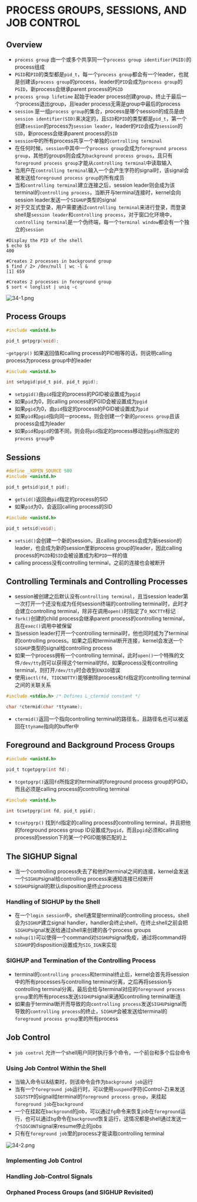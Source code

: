 # PROCESS GROUPS, SESSIONS, AND JOB CONTROL

## Overview
- `process group` 由一个或多个共享同一个`process group identifier(PGID)`的process组成
- `PGID`和`PID`的类型都是`pid_t`，每一个`process group`都会有一个leader，也就是创建该`process group`的process，leader的`PID`会成为`process group`的`PGID`，新process会继承parent process的`PGID`
- `process group lifetime` 起始于leader process创建group，终止于最后一个process退出group，且leader process无需是group中最后的process
- `session` 是一组`process group`的集合，process是哪个session的成员是由`session identifier(SID)`来决定的，且`SID`和`PID`的类型都是`pid_t`，第一个创建`session`的process为`session leader`，leader的`PID`会成为`session`的`SID`，新process会继承parent process的`SID`
- `session`中的所有process共享一个单独的`controlling terminal`
- 在任何时候，`session`中其中一个`process group`会成为`foreground process group`，其他的groups则会成为`background process groups`，且只有`foreground process group`才能从`controlling terminal`中读取输入
- 当用户在`controlling terminal`输入一个会产生字符的signal时，该signal会被发送给`foreground process group`的所有成员
- 当和`controlling terminal`建立连接之后，session leader则会成为该terminal的`controlling process`，当断开与terminal连接时，kernel会向session leader发送一个`SIGHUP`类型的signal
- 对于交互式登录，用户需要通过`controlling terminal`来进行登录，而登录shell是`session leader`和`controlling process`，对于窗口化环境中，`controlling terminal`是一个伪终端，每一个`terminal window`都会有一个独立的`session`

```shell
#Display the PID of the shell
$ echo $$ 
400

#Creates 2 processes in background group
$ find / 2> /dev/null | wc -l & 
[1] 659

#Creates 2 processes in foreground group
$ sort < longlist | uniq -c 
```

![34-1.png](./img/34-1.png)

## Process Groups
```c
#include <unistd.h>

pid_t getpgrp(void);
```
-`getpgrp()` 如果返回值和calling process的PID相等的话，则说明calling process为process group中的leader

```c
#include <unistd.h>

int setpgid(pid_t pid, pid_t pgid);
```
- `setpgid()`由`pid`指定的process的PGID被设置成为`pgid`
- 如果`pid`为0，则calling process的PGID会被设置成为`pgid`
- 如果`pgid`为0，由`pid`指定的process的PGID被设置成为`pid`
- 如果`pid`和`pgid`指向同一process，则会创建一个新的`process group`且该process会成为leader
- 如果`pid`和`pgid`的值不同，则会将`pid`指定的process移动到`pgid`所指定的`process group`中

## Sessions
```c
#define _XOPEN_SOURCE 500
#include <unistd.h>

pid_t getsid(pid_t pid);
```
- `getsid()`返回由`pid`指定的process的SID
- 如果`pid`为0，会返回calling process的SID

```c
#include <unistd.h>

pid_t setsid(void);
```
- `setsid()`会创建一个新的session，且calling process会成为新session的leader，也会成为新的session里新process group的leader，因此calling process的`PGID`和`SID`会被设置成为和`PID`一样的值
-  calling process没有controlling terminal，之前的连接也会被断开

## Controlling Terminals and Controlling Processes
- session被创建之后默认没有`controlling terminal`，且当session leader第一次打开一个还没有成为任何session终端的controlling terminal时，此时才会建立controlling terminal，除非在调用`open()`时指定了`O_NOCTTY`标记
- `fork()`创建的child process会继承parent process的controlling terminal，且在`exec()`调用中被保留
- 当session leader打开一个controlling terminal时，他也同时成为了terminal的controlling process。如果之后和terminal断开连接，kernel会发送一个`SIGHUP`类型的signal给controlling process
- 如果一个process拥有一个controlling terminal，此时`open()`一个特殊的文件`/dev/tty`则可以获得这个terminal的fd，如果process没有controlling terminal，则打开`/dev/tty`时会收到`ENXIO`错误
- 使用`ioctl(fd, TIOCNOTTY)`能够删除process和`fd`指定的controlling terminal之间的关联关系

```c
#include <stdio.h> /* Defines L_ctermid constant */

char *ctermid(char *ttyname);
```
- `ctermid()`返回一个指向controlling terminal的路径名，且路径名也可以被返回在`ttyname`指向的buffer中

## Foreground and Background Process Groups
```c
#include <unistd.h>

pid_t tcgetpgrp(int fd);
```
- `tcgetpgrp()`返回`fd`所指定的terminal的foreground process group的PGID，而且必须是calling process的controlling terminal

```c
#include <unistd.h>

int tcsetpgrp(int fd, pid_t pgid);
```
- `tcsetpgrp()` 找到`fd`指定的calling process的controlling terminal，并且把他的foreground process group ID设置成为`pgid`，而且`pgid`必须和calling process的session下的某一个PGID能够匹配的上

## The SIGHUP Signal
- 当一个controlling process失去了和他的terminal之间的连接，kernel会发送一个`SIGHUP`signal给controlling process来通知连接已经断开
- `SIGHUP`signal的默认disposition是终止process

### Handling of SIGHUP by the Shell
-  在一个`login session`中，shell通常是terminal的controlling process，shell会为`SIGHUP`建立signal handler，handler会终止shell，在终止shell之前会把`SIGHUP`signal发送给通过shell来创建的各个process groups
- `nohup(1)`可以使得一个command对`SIGHUP`signal免疫，通过将command将`SIGHUP`的disposition设置成为`SIG_IGN`来实现

### SIGHUP and Termination of the Controlling Process
- terminal的`controlling process`和terminal终止后，kernel会首先将session中的所有processes与controlling terminal分离，之后再将session与controlling terminal分离，最后会给与terminal对应的`foreground process group`里的所有process发送`SIGHUP`signal来通知controlling terminal断连
- 如果由于terminal断开而导致的向`controlling process`发送`SIGHUP`signal而导致的`controlling process`的终止，`SIGHUP`会被发送给terminal的`foreground process group`里的所有process

## Job Control
- `job control` 允许一个shell用户同时执行多个命令，一个前台和多个后台命令

### Using Job Control Within the Shell
- 当输入命令以&结束时，则该命令会作为`background job`运行
- 当有一个`foreground job`运行时，可以使用`suspend`字符(Control-Z)来发送`SIGTSTP`的signal给terminal的`foreground process group`，来挂起`foreground job`在`background`
- 一个在挂起在`background`的job，可以通过`fg`命令来恢复job在`foreground`运行，也可以通过`bg`命令在`background`恢复运行，这情况都是shell通过发送一个`SIGCONT`signal来resume停止的jobs
- 只有在`foreground job`里的process才能读取controlling terminal

![34-2.png](./img/34-2.png)

### Implementing Job Control

### Handling Job-Control Signals

### Orphaned Process Groups (and SIGHUP Revisited)